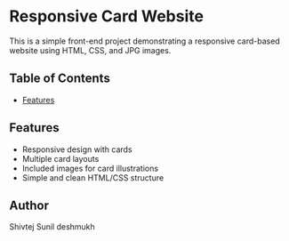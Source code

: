 # Responsive Card Website

This is a simple front-end project demonstrating a responsive card-based website using HTML, CSS, and JPG images.

## Table of Contents

- [Features](#features)
  
## Features

- Responsive design with cards
- Multiple card layouts
- Included images for card illustrations
- Simple and clean HTML/CSS structure

## Author
Shivtej Sunil deshmukh
